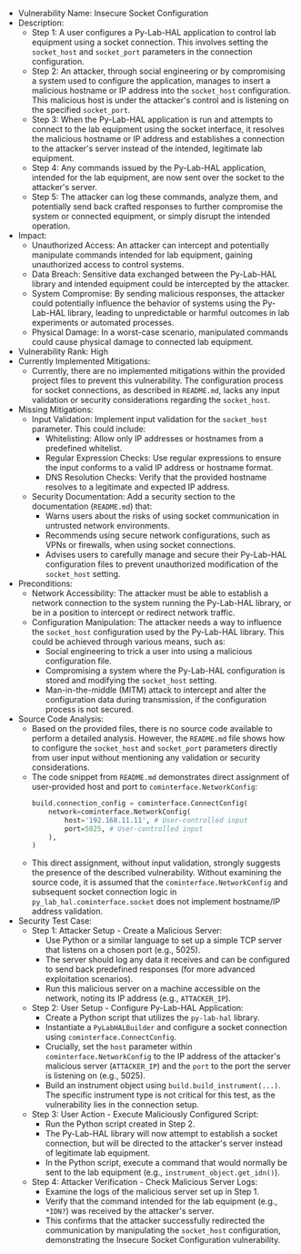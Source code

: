 - Vulnerability Name: Insecure Socket Configuration
- Description:
  - Step 1: A user configures a Py-Lab-HAL application to control lab equipment using a socket connection. This involves setting the `socket_host` and `socket_port` parameters in the connection configuration.
  - Step 2: An attacker, through social engineering or by compromising a system used to configure the application, manages to insert a malicious hostname or IP address into the `socket_host` configuration. This malicious host is under the attacker's control and is listening on the specified `socket_port`.
  - Step 3: When the Py-Lab-HAL application is run and attempts to connect to the lab equipment using the socket interface, it resolves the malicious hostname or IP address and establishes a connection to the attacker's server instead of the intended, legitimate lab equipment.
  - Step 4: Any commands issued by the Py-Lab-HAL application, intended for the lab equipment, are now sent over the socket to the attacker's server.
  - Step 5: The attacker can log these commands, analyze them, and potentially send back crafted responses to further compromise the system or connected equipment, or simply disrupt the intended operation.
- Impact:
  - Unauthorized Access: An attacker can intercept and potentially manipulate commands intended for lab equipment, gaining unauthorized access to control systems.
  - Data Breach: Sensitive data exchanged between the Py-Lab-HAL library and intended equipment could be intercepted by the attacker.
  - System Compromise: By sending malicious responses, the attacker could potentially influence the behavior of systems using the Py-Lab-HAL library, leading to unpredictable or harmful outcomes in lab experiments or automated processes.
  - Physical Damage: In a worst-case scenario, manipulated commands could cause physical damage to connected lab equipment.
- Vulnerability Rank: High
- Currently Implemented Mitigations:
  - Currently, there are no implemented mitigations within the provided project files to prevent this vulnerability. The configuration process for socket connections, as described in `README.md`, lacks any input validation or security considerations regarding the `socket_host`.
- Missing Mitigations:
  - Input Validation: Implement input validation for the `socket_host` parameter. This could include:
    - Whitelisting: Allow only IP addresses or hostnames from a predefined whitelist.
    - Regular Expression Checks: Use regular expressions to ensure the input conforms to a valid IP address or hostname format.
    - DNS Resolution Checks: Verify that the provided hostname resolves to a legitimate and expected IP address.
  - Security Documentation: Add a security section to the documentation (`README.md`) that:
    - Warns users about the risks of using socket communication in untrusted network environments.
    - Recommends using secure network configurations, such as VPNs or firewalls, when using socket connections.
    - Advises users to carefully manage and secure their Py-Lab-HAL configuration files to prevent unauthorized modification of the `socket_host` setting.
- Preconditions:
  - Network Accessibility: The attacker must be able to establish a network connection to the system running the Py-Lab-HAL library, or be in a position to intercept or redirect network traffic.
  - Configuration Manipulation: The attacker needs a way to influence the `socket_host` configuration used by the Py-Lab-HAL library. This could be achieved through various means, such as:
    - Social engineering to trick a user into using a malicious configuration file.
    - Compromising a system where the Py-Lab-HAL configuration is stored and modifying the `socket_host` setting.
    - Man-in-the-middle (MITM) attack to intercept and alter the configuration data during transmission, if the configuration process is not secured.
- Source Code Analysis:
  - Based on the provided files, there is no source code available to perform a detailed analysis. However, the `README.md` file shows how to configure the `socket_host` and `socket_port` parameters directly from user input without mentioning any validation or security considerations.
  - The code snippet from `README.md` demonstrates direct assignment of user-provided host and port to `cominterface.NetworkConfig`:
    ```python
    build.connection_config = cominterface.ConnectConfig(
        network=cominterface.NetworkConfig(
            host='192.168.11.11', # User-controlled input
            port=5025, # User-controlled input
        ),
    )
    ```
  - This direct assignment, without input validation, strongly suggests the presence of the described vulnerability. Without examining the source code, it is assumed that the `cominterface.NetworkConfig` and subsequent socket connection logic in `py_lab_hal.cominterface.socket` does not implement hostname/IP address validation.
- Security Test Case:
  - Step 1: Attacker Setup - Create a Malicious Server:
    - Use Python or a similar language to set up a simple TCP server that listens on a chosen port (e.g., 5025).
    - The server should log any data it receives and can be configured to send back predefined responses (for more advanced exploitation scenarios).
    - Run this malicious server on a machine accessible on the network, noting its IP address (e.g., `ATTACKER_IP`).
  - Step 2: User Setup - Configure Py-Lab-HAL Application:
    - Create a Python script that utilizes the `py-lab-hal` library.
    - Instantiate a `PyLabHALBuilder` and configure a socket connection using `cominterface.ConnectConfig`.
    - Crucially, set the `host` parameter within `cominterface.NetworkConfig` to the IP address of the attacker's malicious server (`ATTACKER_IP`) and the `port` to the port the server is listening on (e.g., 5025).
    - Build an instrument object using `build.build_instrument(...)`. The specific instrument type is not critical for this test, as the vulnerability lies in the connection setup.
  - Step 3: User Action - Execute Maliciously Configured Script:
    - Run the Python script created in Step 2.
    - The Py-Lab-HAL library will now attempt to establish a socket connection, but will be directed to the attacker's server instead of legitimate lab equipment.
    - In the Python script, execute a command that would normally be sent to the lab equipment (e.g., `instrument_object.get_idn()`).
  - Step 4: Attacker Verification - Check Malicious Server Logs:
    - Examine the logs of the malicious server set up in Step 1.
    - Verify that the command intended for the lab equipment (e.g., `*IDN?`) was received by the attacker's server.
    - This confirms that the attacker successfully redirected the communication by manipulating the `socket_host` configuration, demonstrating the Insecure Socket Configuration vulnerability.